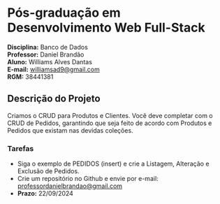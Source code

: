 # Pós-graduação em Desenvolvimento Web Full-Stack

**Disciplina:** Banco de Dados  
**Professor:** Daniel Brandão  
**Aluno:** Williams Alves Dantas  
**E-mail:** williamsad9@gmail.com  
**RGM:** 38441381  

## Descrição do Projeto

Criamos o CRUD para Produtos e Clientes. Você deve completar com o CRUD de Pedidos, garantindo que seja feito de acordo com Produtos e Pedidos que existam nas devidas coleções.

### Tarefas

- Siga o exemplo de PEDIDOS (insert) e crie a Listagem, Alteração e Exclusão de Pedidos.
- Crie um repositório no Github e envie por e-mail: [professordanielbrandao@gmail.com](mailto:professordanielbrandao@gmail.com)
- **Prazo:** 22/09/2024
